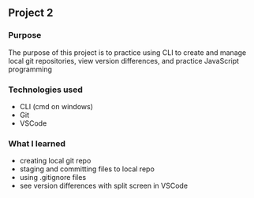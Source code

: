 ## Project 2

### Purpose

The purpose of this project is to practice using CLI to create and manage local git repositories, view version differences, and practice JavaScript programming

### Technologies used

- CLI (cmd on windows)
- Git
- VSCode

### What I learned

- creating local git repo
- staging and committing files to local repo
- using .gitignore files
- see version differences with split screen in VSCode
